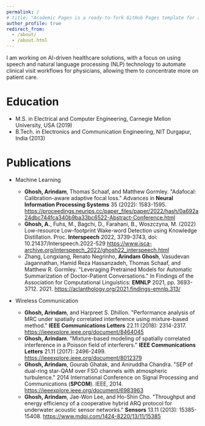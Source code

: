 ```yaml
---
permalink: /
# title: "Academic Pages is a ready-to-fork GitHub Pages template for academic personal websites"
author_profile: true
redirect_from:
  - /about/
  - /about.html
---
```


I am working on AI-driven healthcare solutions, with a focus on using speech and natural language processing (NLP) technology to automate clinical visit workflows for physicians, allowing them to concentrate more on patient care.

Education
======
* M.S. in Electrical and Computer Engineering, Carnegie Mellon University, USA (2019)
* B.Tech. in Electronics and Communication Engineering, NIT Durgapur, India (2013)

Publications
======
* Machine Learning
  * **Ghosh, Arindam**, Thomas Schaaf, and Matthew Gormley. "Adafocal: Calibration-aware adaptive focal loss." Advances in **Neural Information Processing Systems** 35 (2022): 1583-1595.
  <https://proceedings.neurips.cc/paper_files/paper/2022/hash/0a692a24dbc744fca340b9ba33bc6522-Abstract-Conference.html>
  * **Ghosh, A.**, Fuhs, M., Bagchi, D., Farahani, B., Woszczyna, M. (2022) Low-resource Low-footprint Wake-word Detection using Knowledge Distillation. Proc. **Interspeech** 2022, 3739-3743, doi: 10.21437/Interspeech.2022-529
  <https://www.isca-archive.org/interspeech_2022/ghosh22_interspeech.html>
  * Zhang, Longxiang, Renato Negrinho, **Arindam Ghosh**, Vasudevan Jagannathan, Hamid Reza Hassanzadeh, Thomas Schaaf, and Matthew R. Gormley. "Leveraging Pretrained Models for Automatic Summarization of Doctor-Patient Conversations." In Findings of the Association for Computational Linguistics: **EMNLP** 2021, pp. 3693-3712. 2021.
  <https://aclanthology.org/2021.findings-emnlp.313/>

* Wireless Communication
  * **Ghosh, Arindam**, and Harpreet S. Dhillon. "Performance analysis of MRC under spatially correlated interference using mixture-based method." **IEEE Communications Letters** 22.11 (2018): 2314-2317.
  <https://ieeexplore.ieee.org/document/8464045>
  * **Ghosh, Arindam**. "Mixture-based modeling of spatially correlated interference in a Poisson field of interferers." **IEEE Communications Letters** 21.11 (2017): 2496-2499.
  <https://ieeexplore.ieee.org/document/8012379>
  * **Ghosh, Arindam**, Gourab Ghatak, and Aniruddha Chandra. "SEP of dual-ring star-QAM over FSO channels with atmospheric turbulence." 2014 International Conference on Signal Processing and Communications (**SPCOM**). IEEE, 2014.
  <https://ieeexplore.ieee.org/document/6983963>
  * **Ghosh, Arindam**, Jae-Won Lee, and Ho-Shin Cho. "Throughput and energy efficiency of a cooperative hybrid ARQ protocol for underwater acoustic sensor networks." **Sensors** 13.11 (2013): 15385-15408.
  <https://www.mdpi.com/1424-8220/13/11/15385>
